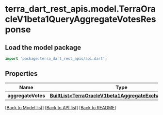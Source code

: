 # terra_dart_rest_apis.model.TerraOracleV1beta1QueryAggregateVotesResponse

## Load the model package
```dart
import 'package:terra_dart_rest_apis/api.dart';
```

## Properties
Name | Type | Description | Notes
------------ | ------------- | ------------- | -------------
**aggregateVotes** | [**BuiltList&lt;TerraOracleV1beta1AggregateExchangeRateVote&gt;**](TerraOracleV1beta1AggregateExchangeRateVote.md) |  | [optional] 

[[Back to Model list]](../README.md#documentation-for-models) [[Back to API list]](../README.md#documentation-for-api-endpoints) [[Back to README]](../README.md)


